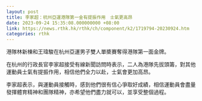 ```yaml
---
layout: post
title: 李家超：杭州亞運港隊第一金有提振作用　士氣更高昂
date: 2023-09-24 15:35:08.000000000 +08:00
link: https://news.rthk.hk/rthk/ch/component/k2/1719794-20230924.htm
categories: rthk
---
```


港隊林新棟和王瑋駿在杭州亞運男子雙人單槳賽奪得港隊第一面金牌。

在杭州的行政長官李家超接受有線新聞訪問時表示，二人為港隊先拔頭籌，對其他運動員士氣有提振作用，相信他們全力以赴，士氣會更加高昂。

李家超表示，與運動員接觸時，感到他們很有信心爭取好成績，相信運動員會盡量發揮體育精神和團隊精神，亦希望他們盡力就可以，並享受整個過程。
